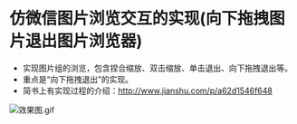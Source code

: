 # 仿微信图片浏览交互的实现(向下拖拽图片退出图片浏览器)

- 实现图片组的浏览，包含捏合缩放、双击缩放、单击退出、向下拖拽退出等。
- 重点是“向下拖拽退出”的实现。
- 简书上有实现过程的介绍：http://www.jianshu.com/p/a62d1546f648

![效果图.gif](http://upload-images.jianshu.io/upload_images/6162968-e1545e5c78ac8598.gif?imageMogr2/auto-orient/strip%7CimageView2/2/w/1240)

